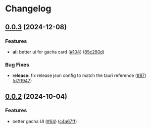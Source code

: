 # Changelog

## [0.0.3](https://github.com/JinhsiStudio/JinhsiStudio/compare/jinhsi-studio-v0.0.2...jinhsi-studio-v0.0.3) (2024-12-08)


### Features

* **ui:** better ui for gacha card ([#104](https://github.com/JinhsiStudio/JinhsiStudio/issues/104)) ([85c290d](https://github.com/JinhsiStudio/JinhsiStudio/commit/85c290d5f1c4483c737c686c044d728ed492527c))


### Bug Fixes

* **release:** fix release json config to match the tauri reference ([#87](https://github.com/JinhsiStudio/JinhsiStudio/issues/87)) ([d7ff947](https://github.com/JinhsiStudio/JinhsiStudio/commit/d7ff947885c0ea2854fce86e5291467318b8384d))

## [0.0.2](https://github.com/JinhsiStudio/JinhsiStudio/compare/jinhsi-studio-v0.0.1...jinhsi-studio-v0.0.2) (2024-10-04)


### Features

* better gacha UI ([#64](https://github.com/JinhsiStudio/JinhsiStudio/issues/64)) ([c4a67ff](https://github.com/JinhsiStudio/JinhsiStudio/commit/c4a67ffa747c2effd588745d4e8b54d2cb04a64f))
